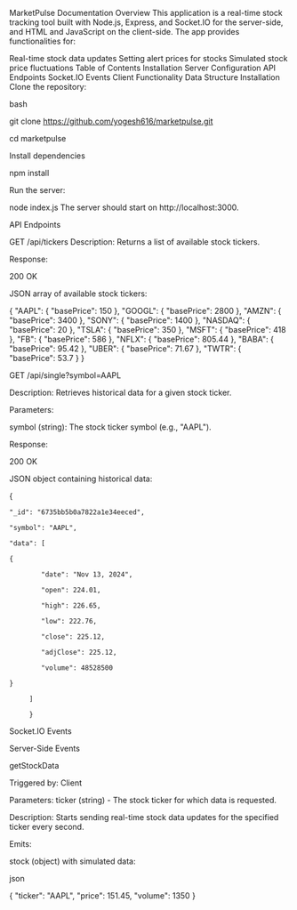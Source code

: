 MarketPulse Documentation
Overview
This application is a real-time stock tracking tool built with Node.js, Express, and Socket.IO for the server-side, and HTML and JavaScript on the client-side. The app provides functionalities for:

Real-time stock data updates
Setting alert prices for stocks
Simulated stock price fluctuations
Table of Contents
Installation
Server Configuration
API Endpoints
Socket.IO Events
Client Functionality
Data Structure
Installation
Clone the repository:

bash

git clone https://github.com/yogesh616/marketpulse.git

cd marketpulse

Install dependencies

npm install

Run the server:


node index.js
The server should start on http://localhost:3000.

API Endpoints

GET /api/tickers
Description: Returns a list of available stock tickers.

Response:

200 OK

JSON array of available stock tickers:

{
    "AAPL": {
        "basePrice": 150
    },
    "GOOGL": {
        "basePrice": 2800
    },
    "AMZN": {
        "basePrice": 3400
    },
    "SONY": {
        "basePrice": 1400
    },
    "NASDAQ": {
        "basePrice": 20
    },
    "TSLA": {
        "basePrice": 350
    },
    "MSFT": {
        "basePrice": 418
    },
    "FB": {
        "basePrice": 586
    },
    "NFLX": {
        "basePrice": 805.44
    },
    "BABA": {
        "basePrice": 95.42
    },
    "UBER": {
        "basePrice": 71.67
    },
    "TWTR": {
        "basePrice": 53.7
    }
}


GET /api/single?symbol=AAPL

Description: Retrieves historical data for a given stock ticker.

Parameters:

symbol (string): The stock ticker symbol (e.g., "AAPL").

Response:

200 OK

JSON object containing historical data:














{

    "_id": "6735bb5b0a7822a1e34eeced",

    "symbol": "AAPL",

    "data": [

    {

            "date": "Nov 13, 2024",

            "open": 224.01,

            "high": 226.65,

            "low": 222.76,

            "close": 225.12,

            "adjClose": 225.12,

            "volume": 48528500

    }

         ]

         }



Socket.IO Events

Server-Side Events

getStockData

Triggered by: Client

Parameters: ticker (string) - The stock ticker for which data is requested.

Description: Starts sending real-time stock data updates for the specified ticker every second.

Emits:

stock (object) with simulated data:

json




{
  "ticker": "AAPL",
  "price": 151.45,
  "volume": 1350
}
